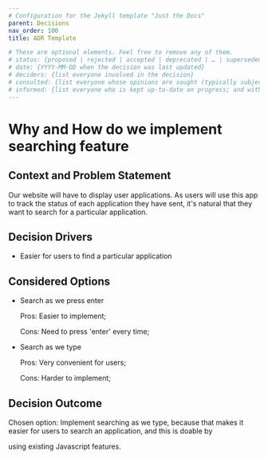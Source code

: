 ```yaml
---
# Configuration for the Jekyll template "Just the Docs"
parent: Decisions
nav_order: 100
title: ADR Template

# These are optional elements. Feel free to remove any of them.
# status: {proposed | rejected | accepted | deprecated | … | superseded by [ADR-0005](0005-example.md)}
# date: {YYYY-MM-DD when the decision was last updated}
# deciders: {list everyone involved in the decision}
# consulted: {list everyone whose opinions are sought (typically subject-matter experts); and with whom there is a two-way communication}
# informed: {list everyone who is kept up-to-date on progress; and with whom there is a one-way communication}
---
```

<!-- we need to disable MD025, because we use the different heading "ADR Template" in the homepage (see above) than it is foreseen in the template -->
<!-- markdownlint-disable-file MD025 -->
# Why and How do we implement searching feature

## Context and Problem Statement

Our website will have to display user applications. As users will use this app to track the status of each application they have sent, it's natural that they want to search for a particular application.

<!-- This is an optional element. Feel free to remove. -->
## Decision Drivers

* Easier for users to find a particular application

## Considered Options 

* Search as we press enter

    Pros: Easier to implement;

    Cons: Need to press 'enter' every time;

* Search as we type

    Pros: Very convenient for users;

    Cons: Harder to implement;

  

## Decision Outcome

Chosen option: Implement searching as we type, because that makes it easier for users to search an application, and this is doable by 

using existing Javascript features.



